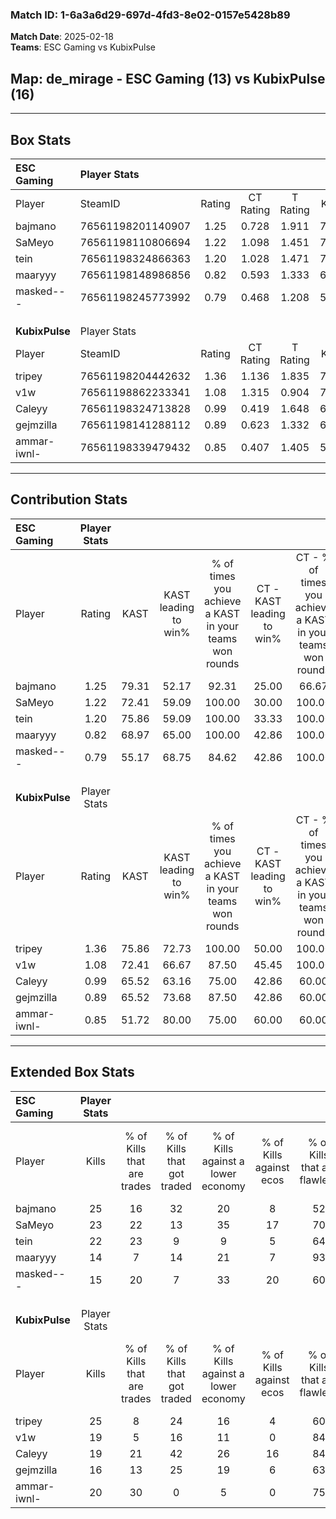 ### Match ID: 1-6a3a6d29-697d-4fd3-8e02-0157e5428b89  
**Match Date**: 2025-02-18  
**Teams**: ESC Gaming vs KubixPulse  

## **Map**: de_mirage - ESC Gaming (13) vs KubixPulse (16)  
---  

## Box Stats  

| **ESC Gaming** | Player Stats      |        |           |          |       |      |       |         |        |      |     |
| :- | :- | :-: | :-: | :-: | :-: | :-: | :-: | :-: | :-: | :-: | :-: |
| Player         | SteamID           | Rating | CT Rating | T Rating | KAST  | ADR  | Kills | Assists | Deaths | K/D  | HS% |
| bajmano        | 76561198201140907 |  1.25  |   0.728   |  1.911   | 79.31 | 84.8 |  25   |    4    |   23   | 1.09 | 60  |
| SaMeyo         | 76561198110806694 |  1.22  |   1.098   |  1.451   | 72.41 | 80.2 |  23   |    5    |   18   | 1.28 | 47  |
| tein           | 76561198324866363 |  1.20  |   1.028   |  1.471   | 75.86 | 75.3 |  22   |    6    |   18   | 1.22 | 50  |
| maaryyy        | 76561198148986856 |  0.82  |   0.593   |  1.333   | 68.97 | 63.7 |  14   |    5    |   21   | 0.67 | 42  |
| masked---      | 76561198245773992 |  0.79  |   0.468   |  1.208   | 55.17 | 68.4 |  15   |    4    |   19   | 0.79 | 40  |
|                |                   |        |           |          |       |      |       |         |        |      |     |
|                |                   |        |           |          |       |      |       |         |        |      |     |
|                |                   |        |           |          |       |      |       |         |        |      |     |
| **KubixPulse** | Player Stats      |        |           |          |       |      |       |         |        |      |     |
| Player         | SteamID           | Rating | CT Rating | T Rating | KAST  | ADR  | Kills | Assists | Deaths | K/D  | HS% |
| tripey         | 76561198204442632 |  1.36  |   1.136   |  1.835   | 75.86 | 96.1 |  25   |    7    |   18   | 1.39 | 64  |
| v1w            | 76561198862233341 |  1.08  |   1.315   |  0.904   | 72.41 | 68.1 |  19   |    4    |   17   | 1.12 | 15  |
| Caleyy         | 76561198324713828 |  0.99  |   0.419   |  1.648   | 65.52 | 87.4 |  19   |    9    |   23   | 0.83 | 89  |
| gejmzilla      | 76561198141288112 |  0.89  |   0.623   |  1.332   | 65.52 | 69.8 |  16   |    5    |   20   | 0.80 | 50  |
| ammar-iwnl-    | 76561198339479432 |  0.85  |   0.407   |  1.405   | 51.72 | 59.0 |  20   |    4    |   21   | 0.95 | 70  |
---  

## Contribution Stats  

| **ESC Gaming** | Player Stats |       |                      |                                                        |                           |                                                             |                          |                                                            |
| :- | :-: | :-: | :-: | :-: | :-: | :-: | :-: | :-: |
| Player         |    Rating    | KAST  | KAST leading to win% | % of times you achieve a KAST in your teams won rounds | CT - KAST leading to win% | CT - % of times you achieve a KAST in your teams won rounds | T - KAST leading to win% | T - % of times you achieve a KAST in your teams won rounds |
| bajmano        |     1.25     | 79.31 |        52.17         |                         92.31                          |           25.00           |                            66.67                            |          66.67           |                           100.00                           |
| SaMeyo         |     1.22     | 72.41 |        59.09         |                         100.00                         |           30.00           |                           100.00                            |          83.33           |                           100.00                           |
| tein           |     1.20     | 75.86 |        59.09         |                         100.00                         |           33.33           |                           100.00                            |          76.92           |                           100.00                           |
| maaryyy        |     0.82     | 68.97 |        65.00         |                         100.00                         |           42.86           |                           100.00                            |          76.92           |                           100.00                           |
| masked---      |     0.79     | 55.17 |        68.75         |                         84.62                          |           42.86           |                           100.00                            |          88.89           |                           80.00                            |
|                |              |       |                      |                                                        |                           |                                                             |                          |                                                            |
|                |              |       |                      |                                                        |                           |                                                             |                          |                                                            |
|                |              |       |                      |                                                        |                           |                                                             |                          |                                                            |
| **KubixPulse** | Player Stats |       |                      |                                                        |                           |                                                             |                          |                                                            |
| Player         |    Rating    | KAST  | KAST leading to win% | % of times you achieve a KAST in your teams won rounds | CT - KAST leading to win% | CT - % of times you achieve a KAST in your teams won rounds | T - KAST leading to win% | T - % of times you achieve a KAST in your teams won rounds |
| tripey         |     1.36     | 75.86 |        72.73         |                         100.00                         |           50.00           |                           100.00                            |          91.67           |                           100.00                           |
| v1w            |     1.08     | 72.41 |        66.67         |                         87.50                          |           45.45           |                           100.00                            |          90.00           |                           81.82                            |
| Caleyy         |     0.99     | 65.52 |        63.16         |                         75.00                          |           42.86           |                            60.00                            |          75.00           |                           81.82                            |
| gejmzilla      |     0.89     | 65.52 |        73.68         |                         87.50                          |           42.86           |                            60.00                            |          91.67           |                           100.00                           |
| ammar-iwnl-    |     0.85     | 51.72 |        80.00         |                         75.00                          |           60.00           |                            60.00                            |          90.00           |                           81.82                            |
---  

## Extended Box Stats  

| **ESC Gaming** | Player Stats |                            |                            |                                    |                         |                              |                                 |        |                             |                                     |                          |                               |                            |
| :- | :-: | :-: | :-: | :-: | :-: | :-: | :-: | :-: | :-: | :-: | :-: | :-: | :-: |
| Player         |    Kills     | % of Kills that are trades | % of Kills that got traded | % of Kills against a lower economy | % of Kills against ecos | % of Kills that are flawless | % of Kills that are close duels | Deaths | % of Deaths that get traded | % of Deaths against a lower economy | % of Deaths against ecos | % of Deaths that are flawless | % of Deaths that are close |
| bajmano        |      25      |             16             |             32             |                 20                 |            8            |              52              |               16                |   23   |             22              |                 22                  |            4             |              61               |             0              |
| SaMeyo         |      23      |             22             |             13             |                 35                 |           17            |              70              |                9                |   18   |             11              |                 17                  |            0             |              89               |             0              |
| tein           |      22      |             23             |             9              |                 9                  |            5            |              64              |                0                |   18   |             17              |                 22                  |            6             |              83               |             0              |
| maaryyy        |      14      |             7              |             14             |                 21                 |            7            |              93              |                7                |   21   |             38              |                 14                  |            5             |              76               |             0              |
| masked---      |      15      |             20             |             7              |                 33                 |           20            |              60              |               13                |   19   |             16              |                 21                  |            5             |              63               |             5              |
|                |              |                            |                            |                                    |                         |                              |                                 |        |                             |                                     |                          |                               |                            |
|                |              |                            |                            |                                    |                         |                              |                                 |        |                             |                                     |                          |                               |                            |
|                |              |                            |                            |                                    |                         |                              |                                 |        |                             |                                     |                          |                               |                            |
| **KubixPulse** | Player Stats |                            |                            |                                    |                         |                              |                                 |        |                             |                                     |                          |                               |                            |
| Player         |    Kills     | % of Kills that are trades | % of Kills that got traded | % of Kills against a lower economy | % of Kills against ecos | % of Kills that are flawless | % of Kills that are close duels | Deaths | % of Deaths that get traded | % of Deaths against a lower economy | % of Deaths against ecos | % of Deaths that are flawless | % of Deaths that are close |
| tripey         |      25      |             8              |             24             |                 16                 |            4            |              60              |                0                |   18   |             33              |                 11                  |            0             |              67               |             17             |
| v1w            |      19      |             5              |             16             |                 11                 |            0            |              84              |                0                |   17   |             18              |                 12                  |            0             |              100              |             0              |
| Caleyy         |      19      |             21             |             42             |                 26                 |           16            |              84              |                0                |   23   |              4              |                 22                  |            4             |              48               |             13             |
| gejmzilla      |      16      |             13             |             25             |                 19                 |            6            |              63              |                6                |   20   |             20              |                 20                  |            5             |              50               |             10             |
| ammar-iwnl-    |      20      |             30             |             0              |                 5                  |            0            |              75              |                0                |   21   |             10              |                 14                  |            0             |              71               |             5              |
